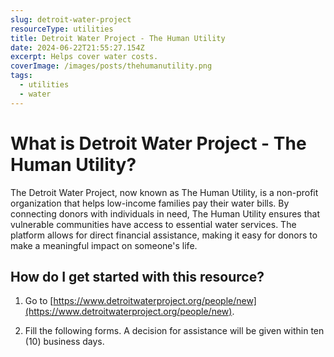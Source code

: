 ```yaml
---
slug: detroit-water-project
resourceType: utilities
title: Detroit Water Project - The Human Utility
date: 2024-06-22T21:55:27.154Z
excerpt: Helps cover water costs.
coverImage: /images/posts/thehumanutility.png
tags:
  - utilities
  - water
---
```


<script>
  import Callout from "$lib/components/molecules/Callout.svelte";
  import PhoneNumber from "$lib/components/molecules/PhoneNumber.svelte"
  import {siteBaseUrl} from "$lib/data/meta"

  const resourceTextDescription = `The Detroit Water Project, now known as The Human Utility, is a non-profit organization that helps low-income families pay their water bills. By connecting donors with individuals in need, The Human Utility ensures that vulnerable communities have access to essential water services. The platform allows for direct financial assistance, making it easy for donors to make a meaningful impact on someone's life.

1) Go to https://www.detroitwaterproject.org/people/new.

2) Fill the following forms. A decision for assistance will be given within ten (10) business days.

For more information/detail go to: ${siteBaseUrl + "detroit-water-project"}`
</script>

<Callout type="info">
  <PhoneNumber resourceToSend={"utilities"} {resourceTextDescription} />
</Callout>

# What is Detroit Water Project - The Human Utility?

The Detroit Water Project, now known as The Human Utility, is a non-profit organization that helps low-income families pay their water bills. By connecting donors with individuals in need, The Human Utility ensures that vulnerable communities have access to essential water services. The platform allows for direct financial assistance, making it easy for donors to make a meaningful impact on someone's life.

## How do I get started with this resource?

1) Go to [https://www.detroitwaterproject.org/people/new](https://www.detroitwaterproject.org/people/new).

2) Fill the following forms. A decision for assistance will be given within ten (10) business days.